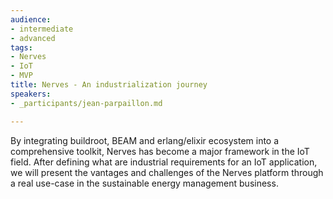 ```yaml
---
audience:
- intermediate
- advanced
tags:
- Nerves
- IoT
- MVP
title: Nerves - An industrialization journey
speakers:
- _participants/jean-parpaillon.md

---
```

By integrating buildroot, BEAM and erlang/elixir ecosystem into a comprehensive toolkit, Nerves has become a major framework in the IoT field. After defining what are industrial requirements for an IoT application, we will present the vantages and challenges of the Nerves platform through a real use-case in the sustainable energy management business.